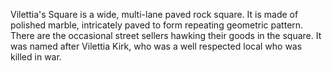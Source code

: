 Vilettia's Square is a wide, multi-lane paved rock square. It is made of polished marble, intricately paved to form repeating geometric pattern. There are the occasional street sellers hawking their goods in the square. It was named after Vilettia Kirk, who was a well respected local who was killed in war.